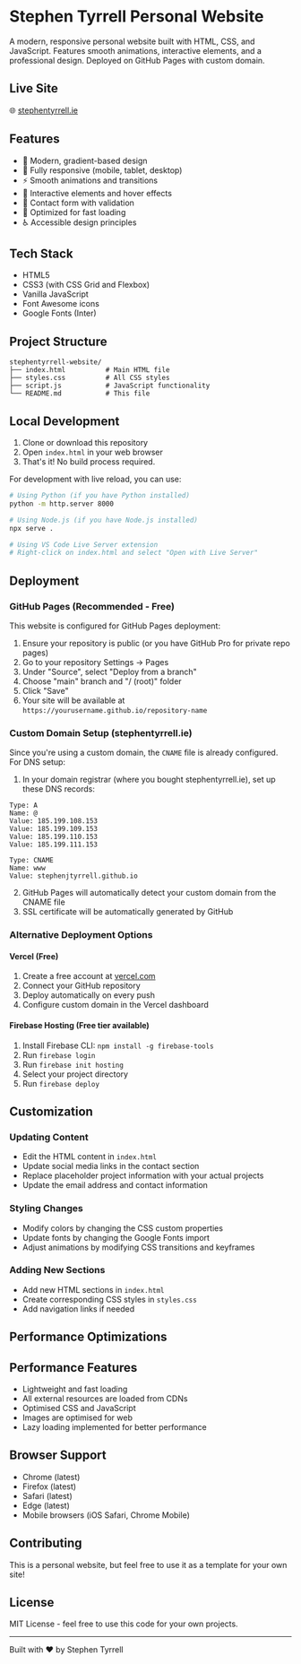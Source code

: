 # Stephen Tyrrell Personal Website

A modern, responsive personal website built with HTML, CSS, and JavaScript. Features smooth animations, interactive elements, and a professional design. Deployed on GitHub Pages with custom domain.

## Live Site

🌐 [stephentyrrell.ie](https://stephentyrrell.ie)

## Features

- 🎨 Modern, gradient-based design
- 📱 Fully responsive (mobile, tablet, desktop)
- ⚡ Smooth animations and transitions
- 🎯 Interactive elements and hover effects
- 📧 Contact form with validation
- 🚀 Optimized for fast loading
- ♿ Accessible design principles

## Tech Stack

- HTML5
- CSS3 (with CSS Grid and Flexbox)
- Vanilla JavaScript
- Font Awesome icons
- Google Fonts (Inter)

## Project Structure

```
stephentyrrell-website/
├── index.html          # Main HTML file
├── styles.css          # All CSS styles
├── script.js           # JavaScript functionality
└── README.md           # This file
```

## Local Development

1. Clone or download this repository
2. Open `index.html` in your web browser
3. That's it! No build process required.

For development with live reload, you can use:
```bash
# Using Python (if you have Python installed)
python -m http.server 8000

# Using Node.js (if you have Node.js installed)
npx serve .

# Using VS Code Live Server extension
# Right-click on index.html and select "Open with Live Server"
```

## Deployment

### GitHub Pages (Recommended - Free)

This website is configured for GitHub Pages deployment:

1. Ensure your repository is public (or you have GitHub Pro for private repo pages)
2. Go to your repository Settings → Pages
3. Under "Source", select "Deploy from a branch"
4. Choose "main" branch and "/ (root)" folder
5. Click "Save"
6. Your site will be available at `https://yourusername.github.io/repository-name`

### Custom Domain Setup (stephentyrrell.ie)

Since you're using a custom domain, the `CNAME` file is already configured. For DNS setup:

1. In your domain registrar (where you bought stephentyrrell.ie), set up these DNS records:
```
Type: A
Name: @
Value: 185.199.108.153
Value: 185.199.109.153
Value: 185.199.110.153
Value: 185.199.111.153

Type: CNAME
Name: www
Value: stephenjtyrrell.github.io
```

2. GitHub Pages will automatically detect your custom domain from the CNAME file
3. SSL certificate will be automatically generated by GitHub

### Alternative Deployment Options

#### Vercel (Free)
1. Create a free account at [vercel.com](https://vercel.com)
2. Connect your GitHub repository
3. Deploy automatically on every push
4. Configure custom domain in the Vercel dashboard

#### Firebase Hosting (Free tier available)
1. Install Firebase CLI: `npm install -g firebase-tools`
2. Run `firebase login`
3. Run `firebase init hosting`
4. Select your project directory
5. Run `firebase deploy`

## Customization

### Updating Content
- Edit the HTML content in `index.html`
- Update social media links in the contact section
- Replace placeholder project information with your actual projects
- Update the email address and contact information

### Styling Changes
- Modify colors by changing the CSS custom properties
- Update fonts by changing the Google Fonts import
- Adjust animations by modifying CSS transitions and keyframes

### Adding New Sections
- Add new HTML sections in `index.html`
- Create corresponding CSS styles in `styles.css`
- Add navigation links if needed

## Performance Optimizations

## Performance Features

- Lightweight and fast loading
- All external resources are loaded from CDNs
- Optimised CSS and JavaScript
- Images are optimised for web
- Lazy loading implemented for better performance

## Browser Support

- Chrome (latest)
- Firefox (latest)
- Safari (latest)
- Edge (latest)
- Mobile browsers (iOS Safari, Chrome Mobile)

## Contributing

This is a personal website, but feel free to use it as a template for your own site!

## License

MIT License - feel free to use this code for your own projects.

---

Built with ❤️ by Stephen Tyrrell
